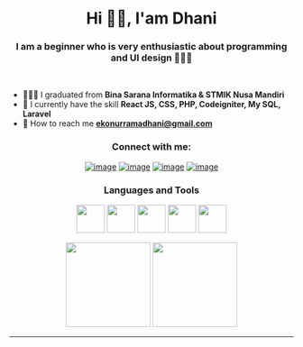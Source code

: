 <h1 align="center">Hi 👋🏼, I'am Dhani</h1>
<h3 align="center">
	I am a beginner who is very enthusiastic about programming and UI design 👨🏻‍💻
</h3>

<br>

- 👨🏼‍🎓 I graduated from **Bina Sarana Informatika & STMIK Nusa Mandiri**
- 📔 I currently have the skill **React JS, CSS, PHP, Codeigniter, My SQL, Laravel**
- 📧 How to reach me **ekonurramadhani@gmail.com**

<h3 align="center">Connect with me:</h3>
<div align="center">

[![image](https://img.shields.io/badge/Facebook-0077B5?style=for-the-badge&logo=facebook&logoColor=white)](https://www.facebook.com/eko.nuramadani/)
[![image](https://img.shields.io/badge/Instagram-C13584?style=for-the-badge&logo=instagram&logoColor=white)](https://www.instagram.com/dhaniflw/)
[![image](https://img.shields.io/badge/Behance-000000?style=for-the-badge&logo=behance&logoColor=white)](https://www.behance.net/ekodhani)
[![image](https://img.shields.io/badge/Gmail-D14836?style=for-the-badge&logo=gmail&logoColor=white)](mailto:ekonurramadhani@gmail.com)
 
</div>

<h3 align="center">Languages and Tools</h3>

<p align="center">
	<img width="50" src="https://upload.wikimedia.org/wikipedia/commons/2/27/PHP-logo.svg" />
	<img width="50" src="https://upload.wikimedia.org/wikipedia/commons/a/a7/React-icon.svg" />
    <img width="50" src="https://git-scm.com/images/logos/downloads/Git-Icon-1788C.png" />
	<img width="50" src="https://upload.wikimedia.org/wikipedia/commons/3/33/Figma-logo.svg" />
	<img width="50" src="https://upload.wikimedia.org/wikipedia/commons/9/9a/Visual_Studio_Code_1.35_icon.svg" />
</p>

<p align= "center">
  <img height= "150" src="https://github-readme-stats.vercel.app/api?username=ekodhani&theme=radical&show_icons=true&include_all_commits=true" />

  <img height= "150" src="https://github-readme-stats.vercel.app/api/top-langs/?username=ekodhani&theme=radical&layout=compact" />
</p>

_____
